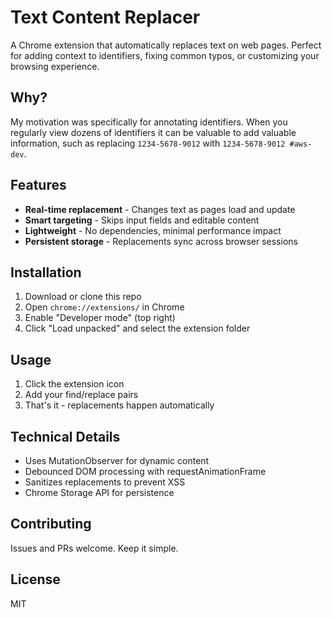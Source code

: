 # Text Content Replacer

A Chrome extension that automatically replaces text on web pages. Perfect for adding context to identifiers, fixing common typos, or customizing your browsing experience.

## Why?

My motivation was specifically for annotating identifiers. When you regularly view dozens of identifiers it can be valuable to add valuable information, such as replacing `1234-5678-9012` with `1234-5678-9012 #aws-dev`.

## Features

- **Real-time replacement** - Changes text as pages load and update
- **Smart targeting** - Skips input fields and editable content
- **Lightweight** - No dependencies, minimal performance impact
- **Persistent storage** - Replacements sync across browser sessions

## Installation

1. Download or clone this repo
2. Open `chrome://extensions/` in Chrome
3. Enable "Developer mode" (top right)
4. Click "Load unpacked" and select the extension folder

## Usage

1. Click the extension icon
2. Add your find/replace pairs
3. That's it - replacements happen automatically

## Technical Details

- Uses MutationObserver for dynamic content
- Debounced DOM processing with requestAnimationFrame
- Sanitizes replacements to prevent XSS
- Chrome Storage API for persistence

## Contributing

Issues and PRs welcome. Keep it simple.

## License

MIT
